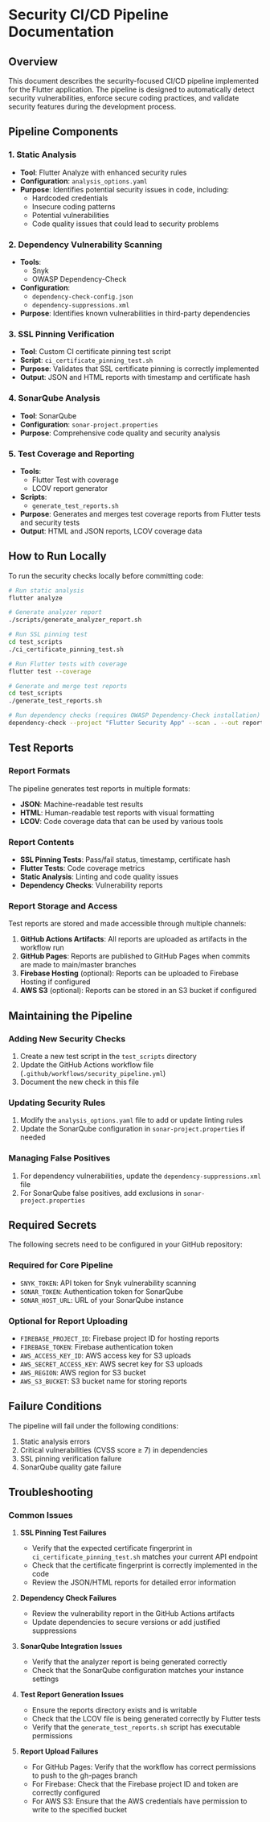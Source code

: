 # Security CI/CD Pipeline Documentation

## Overview

This document describes the security-focused CI/CD pipeline implemented for the Flutter application. The pipeline is designed to automatically detect security vulnerabilities, enforce secure coding practices, and validate security features during the development process.

## Pipeline Components

### 1. Static Analysis

- **Tool**: Flutter Analyze with enhanced security rules
- **Configuration**: `analysis_options.yaml`
- **Purpose**: Identifies potential security issues in code, including:
  - Hardcoded credentials
  - Insecure coding patterns
  - Potential vulnerabilities
  - Code quality issues that could lead to security problems

### 2. Dependency Vulnerability Scanning

- **Tools**: 
  - Snyk
  - OWASP Dependency-Check
- **Configuration**: 
  - `dependency-check-config.json`
  - `dependency-suppressions.xml`
- **Purpose**: Identifies known vulnerabilities in third-party dependencies

### 3. SSL Pinning Verification

- **Tool**: Custom CI certificate pinning test script
- **Script**: `ci_certificate_pinning_test.sh`
- **Purpose**: Validates that SSL certificate pinning is correctly implemented
- **Output**: JSON and HTML reports with timestamp and certificate hash

### 4. SonarQube Analysis

- **Tool**: SonarQube
- **Configuration**: `sonar-project.properties`
- **Purpose**: Comprehensive code quality and security analysis

### 5. Test Coverage and Reporting

- **Tools**: 
  - Flutter Test with coverage
  - LCOV report generator
- **Scripts**:
  - `generate_test_reports.sh`
- **Purpose**: Generates and merges test coverage reports from Flutter tests and security tests
- **Output**: HTML and JSON reports, LCOV coverage data

## How to Run Locally

To run the security checks locally before committing code:

```bash
# Run static analysis
flutter analyze

# Generate analyzer report
./scripts/generate_analyzer_report.sh

# Run SSL pinning test
cd test_scripts
./ci_certificate_pinning_test.sh

# Run Flutter tests with coverage
flutter test --coverage

# Generate and merge test reports
cd test_scripts
./generate_test_reports.sh

# Run dependency checks (requires OWASP Dependency-Check installation)
dependency-check --project "Flutter Security App" --scan . --out reports
```

## Test Reports

### Report Formats

The pipeline generates test reports in multiple formats:

- **JSON**: Machine-readable test results
- **HTML**: Human-readable test reports with visual formatting
- **LCOV**: Code coverage data that can be used by various tools

### Report Contents

- **SSL Pinning Tests**: Pass/fail status, timestamp, certificate hash
- **Flutter Tests**: Code coverage metrics
- **Static Analysis**: Linting and code quality issues
- **Dependency Checks**: Vulnerability reports

### Report Storage and Access

Test reports are stored and made accessible through multiple channels:

1. **GitHub Actions Artifacts**: All reports are uploaded as artifacts in the workflow run
2. **GitHub Pages**: Reports are published to GitHub Pages when commits are made to main/master branches
3. **Firebase Hosting** (optional): Reports can be uploaded to Firebase Hosting if configured
4. **AWS S3** (optional): Reports can be stored in an S3 bucket if configured

## Maintaining the Pipeline

### Adding New Security Checks

1. Create a new test script in the `test_scripts` directory
2. Update the GitHub Actions workflow file (`.github/workflows/security_pipeline.yml`)
3. Document the new check in this file

### Updating Security Rules

1. Modify the `analysis_options.yaml` file to add or update linting rules
2. Update the SonarQube configuration in `sonar-project.properties` if needed

### Managing False Positives

1. For dependency vulnerabilities, update the `dependency-suppressions.xml` file
2. For SonarQube false positives, add exclusions in `sonar-project.properties`

## Required Secrets

The following secrets need to be configured in your GitHub repository:

### Required for Core Pipeline

- `SNYK_TOKEN`: API token for Snyk vulnerability scanning
- `SONAR_TOKEN`: Authentication token for SonarQube
- `SONAR_HOST_URL`: URL of your SonarQube instance

### Optional for Report Uploading

- `FIREBASE_PROJECT_ID`: Firebase project ID for hosting reports
- `FIREBASE_TOKEN`: Firebase authentication token
- `AWS_ACCESS_KEY_ID`: AWS access key for S3 uploads
- `AWS_SECRET_ACCESS_KEY`: AWS secret key for S3 uploads
- `AWS_REGION`: AWS region for S3 bucket
- `AWS_S3_BUCKET`: S3 bucket name for storing reports

## Failure Conditions

The pipeline will fail under the following conditions:

1. Static analysis errors
2. Critical vulnerabilities (CVSS score ≥ 7) in dependencies
3. SSL pinning verification failure
4. SonarQube quality gate failure

## Troubleshooting

### Common Issues

1. **SSL Pinning Test Failures**
   - Verify that the expected certificate fingerprint in `ci_certificate_pinning_test.sh` matches your current API endpoint
   - Check that the certificate fingerprint is correctly implemented in the code
   - Review the JSON/HTML reports for detailed error information

2. **Dependency Check Failures**
   - Review the vulnerability report in the GitHub Actions artifacts
   - Update dependencies to secure versions or add justified suppressions

3. **SonarQube Integration Issues**
   - Verify that the analyzer report is being generated correctly
   - Check that the SonarQube configuration matches your instance settings

4. **Test Report Generation Issues**
   - Ensure the reports directory exists and is writable
   - Check that the LCOV file is being generated correctly by Flutter tests
   - Verify that the `generate_test_reports.sh` script has executable permissions

5. **Report Upload Failures**
   - For GitHub Pages: Verify that the workflow has correct permissions to push to the gh-pages branch
   - For Firebase: Check that the Firebase project ID and token are correctly configured
   - For AWS S3: Ensure that the AWS credentials have permission to write to the specified bucket